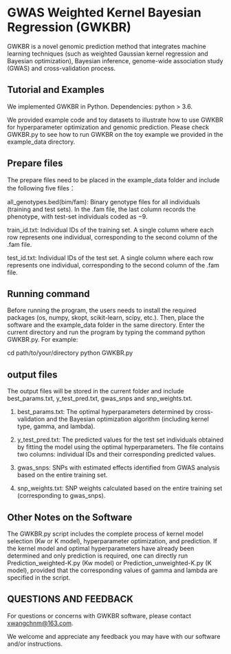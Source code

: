 # GWAS Weighted Kernel Bayesian Regression (GWKBR)
GWKBR is a novel genomic prediction method that integrates machine learning techniques (such as weighted Gaussian kernel regression and Bayesian optimization), Bayesian inference, genome-wide association study (GWAS) and cross-validation process.

## Tutorial and Examples
We implemented GWKBR in Python. Dependencies: python > 3.6.

We provided example code and toy datasets to illustrate how to use GWKBR for hyperparameter optimization and genomic prediction. Please check GWKBR.py to see how to run GWKBR on the toy example we provided in the example_data directory.

## Prepare files
The prepare files need to be placed in the example_data folder and include the following five files：

all_genotypes.bed(bim/fam): Binary genotype files for all individuals (training and test sets). In the .fam file, the last column records the phenotype, with test-set individuals coded as −9.

train_id.txt: Individual IDs of the training set. A single column where each row represents one individual, corresponding to the second column of the .fam file. 

test_id.txt: Individual IDs of the test set. A single column where each row represents one individual, corresponding to the second column of the .fam file.

## Running command
Before running the program, the users needs to install the required packages (os, numpy, skopt, scikit-learn, scipy, etc.). Then, place the software and the example_data folder in the same directory. Enter the current directory and run the program by typing the command python GWKBR.py. For example:

cd path/to/your/directory
python GWKBR.py

## output files
The output files will be stored in the current folder and include best_params.txt, y_test_pred.txt, gwas_snps and snp_weights.txt.

1. best_params.txt: The optimal hyperparameters determined by cross-validation and the Bayesian optimization algorithm (including kernel type, gamma, and lambda).

2. y_test_pred.txt: The predicted values for the test set individuals obtained by fitting the model using the optimal hyperparameters. The file contains two columns: individual IDs and their corresponding predicted values.

3. gwas_snps: SNPs with estimated effects identified from GWAS analysis based on the entire training set.

4. snp_weights.txt: SNP weights calculated based on the entire training set (corresponding to gwas_snps).

## Other Notes on the Software
The GWKBR.py script includes the complete process of kernel model selection (Kw or K model), hyperparameter optimization, and prediction. If the kernel model and optimal hyperparameters have already been determined and only prediction is required, one can directly run Prediction_weighted-K.py (Kw model) or Prediction_unweighted-K.py (K model), provided that the corresponding values of gamma and lambda are specified in the script.

## QUESTIONS AND FEEDBACK
For questions or concerns with GWKBR software, please contact xwangchnm@163.com.

We welcome and appreciate any feedback you may have with our software and/or instructions.
